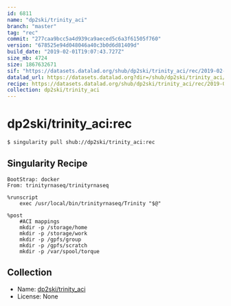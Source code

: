 ```yaml
---
id: 6811
name: "dp2ski/trinity_aci"
branch: "master"
tag: "rec"
commit: "277caa9bcc5a4d939ca9aeced5c6a3f61505f760"
version: "678525e94d048046a40c3b0d6d81409d"
build_date: "2019-02-01T19:07:43.727Z"
size_mb: 4724
size: 1867632671
sif: "https://datasets.datalad.org/shub/dp2ski/trinity_aci/rec/2019-02-01-277caa9b-678525e9/678525e94d048046a40c3b0d6d81409d.simg"
datalad_url: https://datasets.datalad.org?dir=/shub/dp2ski/trinity_aci/rec/2019-02-01-277caa9b-678525e9/
recipe: https://datasets.datalad.org/shub/dp2ski/trinity_aci/rec/2019-02-01-277caa9b-678525e9/Singularity
collection: dp2ski/trinity_aci
---
```


# dp2ski/trinity_aci:rec

```bash
$ singularity pull shub://dp2ski/trinity_aci:rec
```

## Singularity Recipe

```singularity
BootStrap: docker
From: trinityrnaseq/trinityrnaseq

%runscript
    exec /usr/local/bin/trinityrnaseq/Trinity "$@"

%post
    #ACI mappings
    mkdir -p /storage/home
    mkdir -p /storage/work
    mkdir -p /gpfs/group
    mkdir -p /gpfs/scratch
    mkdir -p /var/spool/torque
```

## Collection

 - Name: [dp2ski/trinity_aci](https://github.com/dp2ski/trinity_aci)
 - License: None

